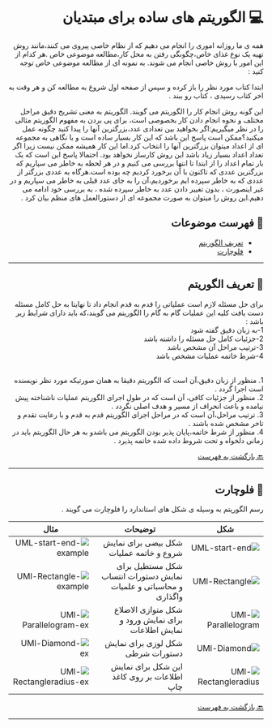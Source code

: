 <div dir="rtl">

# :computer: الگوریتم های ساده برای مبتدیان



همه ی ما روزانه اموری را انجام می دهیم که از نظام خاصی پیروی می کنند،مانند روش تهیه یک نوع غذای خاص،چگونگی رفتن به محل کار،مطالعه موضوعی خاص .هر کدام از این امور با روش خاصی انجام می شوند.
به نمونه ای از مطالعه موضوعی خاص توجه کنید :

ابتدا کتاب مورد نظر را باز کرده و سپس از صفحه اول شروع به مطالعه کن و هر وقت به اخر کتاب رسیدی ، کتاب رو ببند .

این گونه روش انجام کار را الگوریتم می گویند. الگوریتم به معنی تشریح دقیق مراحل مختلف و نحوه انجام دادن کار بخصوصی است،
برای پی بردن به مفهوم الگوریتم مثالی را در نظر میگیریم:اگر بخواهید بین تعدادی عدد،بزرگترین آنها را پیدا کنید چگونه عمل میکنید؟ممکن
است پاسخ این باشد که این کار بسیار ساده است و با نگاهی به مجموعه ای از اعداد میتوان بزرگترین آنها را انتخاب کرد.اما این کار همیشه ممکن نیست زیرا اگر تعداد اعداد بسیار زیاد باشد این روش کارساز نخواهد بود.
احتمالا پاسخ این است که یک بار تمام اعداد را از ابتدا تا انتها بررسی می کنیم و در هر لحظه به خاطر می سپاریم که بزرگترین عددی که تاکنون با آن برخورد کردیم چه بوده است.هرگاه به عددی بزرگتر از عددی که به خاطر سپرده ایم برخوردیم،آن را به جای عدد قبلی به خاطر می سپاریم و در غیر اینصورت ، بدون تغییر دادن عدد به خاطر سپرده شده ، به بررسی خود ادامه می دهیم.این روش را میتوان به صورت مجموعه ای از دستورالعمل های منظم بیان کرد . 

## :mag_right: فهرست موضوعات
* [تعریف الگوریتم](#computer-الگوریتم)
* [فلوچارت](#computer-فلوچارت)




***

## :book: تعریف الگوریتم

برای حل مسئله لازم است عملیاتی را قدم به قدم انجام داد تا نهایتا به حل کامل مسئله دست یافت کلیه این عملیات گام به گام را الگوریتم می گویند،که باید دارای شرایط زیر باشد :
<br>1-به زبان دقیق گفته شود
<br>2-جزئیات کامل حل مسئله را داشته باشد
<br>3-ترتیب مراحل آن مشخص باشد
<br>4-شرط خاتمه عملیات مشخص باشد

<br>1. منظور از زبان دقیق،آن است که الگوریتم دقیقا به همان صورتیکه مورد نظر نویسنده است اجرا گردد .
<br>2. منظور از جزئیات کافی، آن است که در طول اجرای الگوریتم عملیات ناشناخته پیش نیامده و باعث انحراف از مسیر و هدف اصلی نگردد .
<br>3. ترتیب مراحل،آن است که در مراحل اجرای الگوریتم قدم به قدم و با رعایت تقدم و تاخر مشخص شده باشند .
<br>4. منظور از شرط خاتمه،پایان پذیر بودن الگوریتم می باشدو به هر حال الگوریتم باید در زمانی دلخواه و تحت  شروط داده شده خاتمه پذیرد .


[:back: بازگشت به فهرست](#mag_right-فهرست-موضوعات)

 ***

## :book: فلوچارت

رسم الگوریتم به وسیله ی شکل های استاندارد را فلوچارت می گویند .

 شکل | توضیحات | مثال
 --- | --- | ---
 ![UML-start-end](https://i.imgur.com/8grw6Pl.png) | شکل بیضی برای نمایش شروع و خاتمه عملیات | ![UML-start-end-example](https://i.imgur.com/RjnHZdI.png)
![UMl-Rectangle](https://i.imgur.com/sEmsmTL.png) | شکل مستطیل برای نمایش دستورات انتساب و محاسباتی و علمیات واگذاری | ![UMl-Rectangle-example](https://i.imgur.com/k9DZMoz.png)
![UMl-Parallelogram](https://i.imgur.com/74BVRYc.png) | شکل متوازی الاضلاع برای نمایش ورود و نمایش اطلاعات | ![UMl-Parallelogram-ex](https://i.imgur.com/fKksSvp.png)
![UMl-Diamond](https://i.imgur.com/kkyuM3H.png) | شکل لوزی برای نمایش دستورات شرطی  | ![UMl-Diamond-ex](https://i.imgur.com/ae4U0Mo.png)
![UMl-Rectangleradius](https://i.imgur.com/eneh3a5.png) | این شکل برای نمایش اطلاعات بر روی کاغذ چاپ  | ![UMl-Rectangleradius-ex](https://i.imgur.com/7jD1v2z.png)


[:back: بازگشت به فهرست](#mag_right-فهرست-موضوعات)
 ***
</div>
